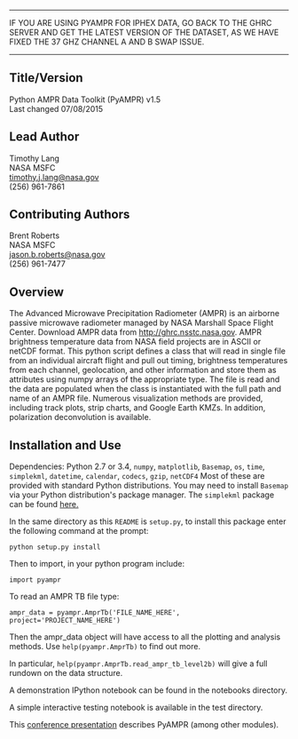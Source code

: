 ***************************
IF YOU ARE USING PYAMPR FOR IPHEX DATA, GO BACK TO THE GHRC SERVER AND GET THE
LATEST VERSION OF THE DATASET, AS WE HAVE FIXED THE 37 GHZ CHANNEL A AND B SWAP ISSUE.
***************************

Title/Version
-------------
Python AMPR Data Toolkit (PyAMPR) v1.5  
Last changed 07/08/2015  


Lead Author
-----------
Timothy Lang  
NASA MSFC  
timothy.j.lang@nasa.gov  
(256) 961-7861  


Contributing Authors
--------------------
Brent Roberts  
NASA MSFC  
jason.b.roberts@nasa.gov  
(256) 961-7477  


Overview
--------
The Advanced Microwave Precipitation Radiometer (AMPR) is an airborne 
passive microwave radiometer managed by NASA Marshall Space Flight Center.
Download AMPR data from http://ghrc.nsstc.nasa.gov.
AMPR brightness temperature data from NASA field projects
are in ASCII or netCDF format. This python script defines a class that will 
read in single file from an individual aircraft flight and pull out
timing, brightness temperatures from each channel, geolocation, and
other information and store them as attributes using numpy 
arrays of the appropriate type. The file is read and the data are populated when
the class is instantiated with the full path and name of an AMPR file.
Numerous visualization methods are provided, including track plots,
strip charts, and Google Earth KMZs. In addition, polarization
deconvolution is available.


Installation and Use
--------------------
Dependencies: Python 2.7 or 3.4, `numpy`, `matplotlib`, `Basemap`,
              `os`, `time`, `simplekml`, `datetime`, `calendar`, 
              `codecs`, `gzip`, `netCDF4`
Most of these are provided with standard Python distributions.
You may need to install `Basemap` via your Python distribution's
package manager. The `simplekml` package can be found [here.](https://pypi.python.org/pypi/simplekml/)

In the same directory as this `README` is `setup.py`, to install this
package enter the following command at the prompt:
```
python setup.py install
```

Then to import, in your python program include:
```
import pyampr
```

To read an AMPR TB file type:
```
ampr_data = pyampr.AmprTb('FILE_NAME_HERE', project='PROJECT_NAME_HERE')
```

Then the ampr_data object will have access to all the plotting and analysis 
methods. Use `help(pyampr.AmprTb)` to find out more.

In particular, `help(pyampr.AmprTb.read_ampr_tb_level2b)` will give a full 
rundown on the data structure.

A demonstration IPython notebook can be found in the notebooks directory.

A simple interactive testing notebook is available in the test directory.

This [conference presentation](https://ams.confex.com/ams/95Annual/webprogram/Paper262779.html) describes PyAMPR (among other modules).


